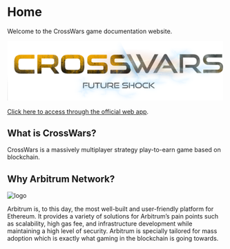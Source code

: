# Home

Welcome to the CrossWars game documentation website.

<img src="img/cwlogo.png" alt="logo" width="500"/>

[Click here to access through the official web app](https://crosswars.io/#/). 

## What is CrossWars?
CrossWars is a massively multiplayer strategy play-to-earn game based on blockchain.

## Why Arbitrum Network?
<img src="https://arbitrum.io/wp-content/uploads/2022/12/One-Logo-280x280-1.png" alt="logo" width="500"/>

Arbitrum is, to this day, the most well-built and user-friendly platform for Ethereum. It provides a variety of solutions for Arbitrum’s pain points such as scalability, high gas fee, and infrastructure development while maintaining a high level of security. Arbitrum is specially tailored for mass adoption which is exactly what gaming in the blockchain is going towards. 
